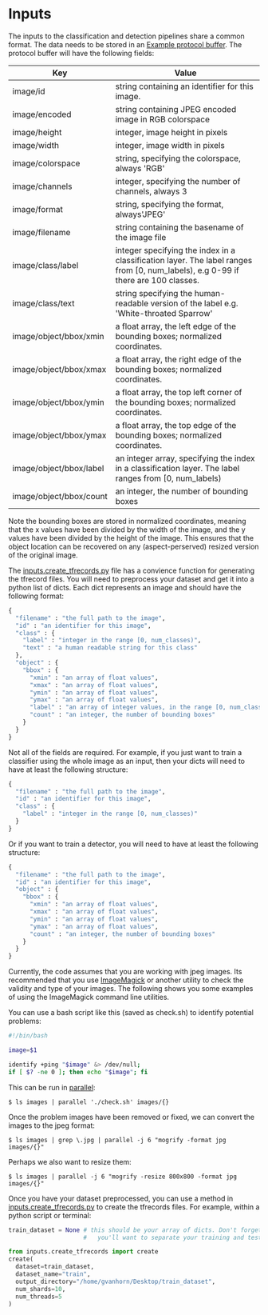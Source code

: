 # Inputs

The inputs to the classification and detection pipelines share a common format. The data needs to be stored in an [Example protocol buffer](https://www.tensorflow.org/code/tensorflow/core/example/example.proto). The protocol buffer will have the following fields:

| Key | Value |
|-----|-------|
| image/id | string containing an identifier for this image. |
| image/encoded | string containing JPEG encoded image in RGB colorspace|
| image/height | integer, image height in pixels |
| image/width | integer, image width in pixels |
| image/colorspace | string, specifying the colorspace, always 'RGB' |
| image/channels | integer, specifying the number of channels, always 3 |
| image/format | string, specifying the format, always'JPEG' |
| image/filename | string containing the basename of the image file |
| image/class/label | integer specifying the index in a classification layer. The label ranges from [0, num_labels), e.g 0-99 if there are 100 classes. |
|  image/class/text | string specifying the human-readable version of the label e.g. 'White-throated Sparrow' |
| image/object/bbox/xmin | a float array, the left edge of the bounding boxes; normalized coordinates. |
| image/object/bbox/xmax | a float array, the right edge of the bounding boxes; normalized coordinates. |
| image/object/bbox/ymin | a float array, the top left corner of the bounding boxes; normalized coordinates. |
| image/object/bbox/ymax | a float array, the top edge of the bounding boxes; normalized coordinates. |
| image/object/bbox/label | an integer array, specifying the index in a classification layer. The label ranges from [0, num_labels) |
| image/object/bbox/count | an integer, the number of bounding boxes | 

Note the bounding boxes are stored in normalized coordinates, meaning that the x values have been divided by the width of the image, and the y values have been divided by the height of the image. This ensures that the object location can be recovered on any (aspect-perserved) resized version of the original image.

The [inputs.create_tfrecords.py](create_tfrecords.py) file has a convience function for generating the tfrecord files. You will need to preprocess your dataset and get it into a python list of dicts. Each dict represents an image and should have the following format:

```python
{
  "filename" : "the full path to the image", 
  "id" : "an identifier for this image",
  "class" : {
    "label" : "integer in the range [0, num_classes)",
    "text" : "a human readable string for this class"
  },
  "object" : {
    "bbox" : {
      "xmin" : "an array of float values",
      "xmax" : "an array of float values",
      "ymin" : "an array of float values",
      "ymax" : "an array of float values",
      "label" : "an array of integer values, in the range [0, num_classes)",
      "count" : "an integer, the number of bounding boxes"
    }
  }
}
```

Not all of the fields are required. For example, if you just want to train a classifier using the whole image as an input, then your dicts will need to have at least the following structure:
```python
{
  "filename" : "the full path to the image", 
  "id" : "an identifier for this image",
  "class" : {
    "label" : "integer in the range [0, num_classes)"
  }
}
```
Or if you want to train a detector, you will need to have at least the following structure:
```python
{
  "filename" : "the full path to the image", 
  "id" : "an identifier for this image",
  "object" : {
    "bbox" : {
      "xmin" : "an array of float values",
      "xmax" : "an array of float values",
      "ymin" : "an array of float values",
      "ymax" : "an array of float values",
      "count" : "an integer, the number of bounding boxes"
    }
  }
}
```

Currently, the code assumes that you are working with jpeg images. Its recommended that you use [ImageMagick](http://www.imagemagick.org/script/index.php) or another utility to check the validity and type of your images. The following shows you some examples of using the ImageMagick command line utilities. 

You can use a bash script like this (saved as check.sh) to identify potential problems:

```sh
#!/bin/bash

image=$1

identify +ping "$image" &> /dev/null; 
if [ $? -ne 0 ]; then echo "$image"; fi
```

This can be run in [parallel](https://www.gnu.org/software/parallel/):
```
$ ls images | parallel './check.sh' images/{}
```

Once the problem images have been removed or fixed, we can convert the images to the jpeg format:

```
$ ls images | grep \.jpg | parallel -j 6 "mogrify -format jpg images/{}"
```

Perhaps we also want to resize them:
```
$ ls images | parallel -j 6 "mogrify -resize 800x800 -format jpg images/{}"
```

Once you have your dataset preprocessed, you can use a method in [inputs.create_tfrecords.py](create_tfrecords.py) to create the tfrecords files. For example, within a python script or terminal:

```python
train_dataset = None # this should be your array of dicts. Don't forget that 
                     #   you'll want to separate your training and testing data.

from inputs.create_tfrecords import create
create(
  dataset=train_dataset,
  dataset_name="train",
  output_directory="/home/gvanhorn/Desktop/train_dataset",
  num_shards=10,
  num_threads=5
)
```
